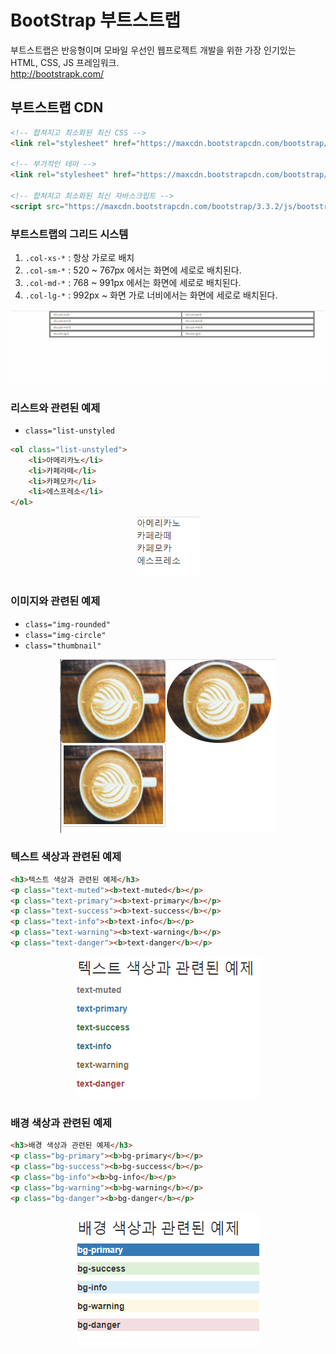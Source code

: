 # BootStrap 부트스트랩
부트스트랩은 반응형이며 모바일 우선인 웹프로젝트 개발을 위한 가장 인기있는 HTML, CSS, JS 프레임워크.  
http://bootstrapk.com/  


## 부트스트랩 CDN
```html
<!-- 합쳐지고 최소화된 최신 CSS -->
<link rel="stylesheet" href="https://maxcdn.bootstrapcdn.com/bootstrap/3.3.2/css/bootstrap.min.css">

<!-- 부가적인 테마 -->
<link rel="stylesheet" href="https://maxcdn.bootstrapcdn.com/bootstrap/3.3.2/css/bootstrap-theme.min.css">

<!-- 합쳐지고 최소화된 최신 자바스크립트 -->
<script src="https://maxcdn.bootstrapcdn.com/bootstrap/3.3.2/js/bootstrap.min.js"></script>
```


### 부트스트랩의 그리드 시스템
1. `.col-xs-*` : 항상 가로로 배치
2. `.col-sm-*` : 520 ~ 767px 에서는 화면에 세로로 배치된다.
3. `.col-md-*` : 768 ~ 991px 에서는 화면에 세로로 배치된다.
4. `.col-lg-*` : 992px ~ 화면 가로 너비에서는 화면에 세로로 배치된다.

<p align="center"><img src="../images/210430/06.gif"></p>


### 리스트와 관련된 예제
* `class="list-unstyled`

```html
<ol class="list-unstyled">
	<li>아메리카노</li>
	<li>카페라떼</li>
	<li>카페모카</li>
	<li>에스프레소</li>
</ol>
```

<p align="center"><img src="../images/210430/03.png"></p>


### 이미지와 관련된 예제
* `class="img-rounded"`
* `class="img-circle"`  
* `class="thumbnail"` 
 
<p align="center"><img src="../images/210430/02.png"></p>



### 텍스트 색상과 관련된 예제
```html
<h3>텍스트 색상과 관련된 예제</h3>
<p class="text-muted"><b>text-muted</b></p>
<p class="text-primary"><b>text-primary</b></p>
<p class="text-success"><b>text-success</b></p>
<p class="text-info"><b>text-info</b></p>
<p class="text-warning"><b>text-warning</b></p>
<p class="text-danger"><b>text-danger</b></p>
```


<p align="center"><img src="../images/210430/00.png"></p>



### 배경 색상과 관련된 예제
```html
<h3>배경 색상과 관련된 예제</h3>
<p class="bg-primary"><b>bg-primary</b></p>
<p class="bg-success"><b>bg-success</b></p>
<p class="bg-info"><b>bg-info</b></p>
<p class="bg-warning"><b>bg-warning</b></p>
<p class="bg-danger"><b>bg-danger</b></p>
```

<p align="center"><img src="../images/210430/01.png"></p>

